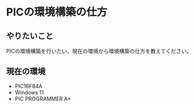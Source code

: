# PICの環境構築の仕方

## やりたいこと

PICの環境構築を行いたい。現在の環境から環境構築の仕方を教えてください。

## 現在の環境

- PIC16F84A
- Windows 11
- PIC PROGRAMMER A+
